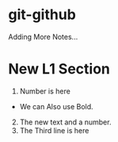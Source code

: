 # git-github

Adding More Notes...

# New L1 Section


1. Number is here

* We can Also use Bold. 

2. The new text and a number.
3. The Third line is here
